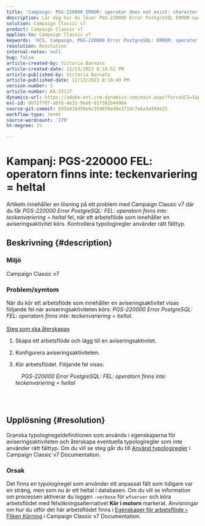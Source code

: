 ```yaml
---
title: 'Campaign: PGS-220000 ERROR: operator does not exist: character varying = integer'
description: Lär dig hur du löser PGS-220000 Error PostgreSQL ERROR-operatorn finns inte teckenvariering = heltal
solution: Campaign Classic v7
product: Campaign Classic v7
applies-to: Campaign Classic v7
keywords: 'KCS, Campaign, PGS-220000 Error PostgreSQL: ERROR: operator does not exist: character varying = integer, Campaign v7, database, troubleshooting'
resolution: Resolution
internal-notes: null
bug: false
article-created-by: Victoria Barnato
article-created-date: 12/13/2023 8:18:52 PM
article-published-by: Victoria Barnato
article-published-date: 12/13/2023 8:19:49 PM
version-number: 5
article-number: KA-23137
dynamics-url: https://adobe-ent.crm.dynamics.com/main.aspx?forceUCI=1&pagetype=entityrecord&etn=knowledgearticle&id=126edece-f499-ee11-be37-6045bd0063aa
exl-id: d672f707-abf6-4e31-9ea0-01f382b44964
source-git-commit: 845b416d58e6c359076edde171dc7e6a3d494e25
workflow-type: tm+mt
source-wordcount: '279'
ht-degree: 1%

---
```


# Kampanj: PGS-220000 FEL: operatorn finns inte: teckenvariering = heltal


Artikeln innehåller en lösning på ett problem med Campaign Classic v7 där du får *PGS-220000 Error PostgreSQL: FEL: operatorn finns inte: teckenvariering = heltal* fel, när ett arbetsflöde som innehåller en aviseringsaktivitet körs. Kontrollera typologiregler använder rätt fälttyp.

## Beskrivning {#description}


### Miljö

Campaign Classic v7

### Problem/symtom

När du kör ett arbetsflöde som innehåller en aviseringsaktivitet visas följande fel när aviseringsaktiviteten körs:
*PGS-220000 Error PostgreSQL: FEL: operatorn finns inte: teckenvariering = heltal*.<br><br>
<u>Steg som ska återskapas</u>

1. Skapa ett arbetsflöde och lägg till en aviseringsaktivitet.
2. Konfigurera aviseringsaktiviteten.
3. Kör arbetsflödet. Följande fel visas:



       *PGS-220000 Error PostgreSQL: FEL: operatorn finns inte: teckenvariering = heltal*




<br> <br>



## Upplösning {#resolution}


Granska typologiregeldefinitionen som används i egenskaperna för aviseringsaktiviteten och återskapa eventuella typologiregler som inte använder rätt fälttyp. Om du vill se steg går du till [Använd typologiregler](https://experienceleague.adobe.com/docs/campaign-classic/using/orchestrating-campaigns/campaign-optimization/applying-rules.html) i Campaign Classic v7 Documentation.

### Orsak

Det finns en typologiregel som använder ett anpassat fält som tidigare var en sträng, men som nu är ett heltal i databasen. Om du vill se information om processen aktiverar du loggen `-verbose` för `wfserver` och köra arbetsflödet med felsökningsalternativet <b>Kör i motorn</b> markerat. Anvisningar om hur du utför det här arbetsflödet finns i [Egenskaper för arbetsflöde `>`  Fliken Körning](https://experienceleague.adobe.com/docs/campaign-classic/using/automating-with-workflows/advanced-management/workflow-properties.html?lang=en#execution) i Campaign Classic v7 Documentation.
